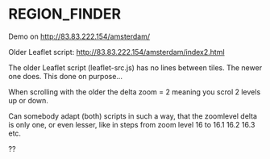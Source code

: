 # REGION_FINDER

Demo on http://83.83.222.154/amsterdam/

Older Leaflet script: http://83.83.222.154/amsterdam/index2.html

The older Leaflet script (leaflet-src.js) has no lines between tiles. The newer one does. This done on purpose...

When scrolling with the older the delta zoom = 2 meaning you scrol 2 levels up or down.

Can somebody adapt (both) scripts in such a way, that the zoomlevel delta is only one, or even lesser, like in steps from zoom level 16 to 16.1 16.2 16.3 etc.

??
